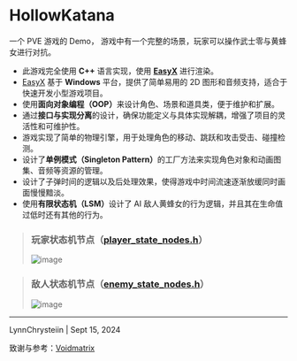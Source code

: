 # HollowKatana
一个 PVE 游戏的 Demo， 游戏中有一个完整的场景，玩家可以操作武士零与黄蜂女进行对抗。
- 此游戏完全使用 <b>C++</b> 语言实现，使用 <b>[EasyX](https://easyx.cn/)</b> 进行渲染。
- [EasyX](https://easyx.cn/) 基于 <b>Windows</b> 平台，提供了简单易用的 2D 图形和音频支持，适合于快速开发小型游戏项目。
- 使用<b>面向对象编程（OOP）</b>来设计角色、场景和道具类，便于维护和扩展。
- 通过<b>接口与实现分离</b>的设计，确保功能定义与具体实现解耦，增强了项目的灵活性和可维护性。
- 游戏实现了简单的物理引擎，用于处理角色的移动、跳跃和攻击受击、碰撞检测。
- 设计了<b>单例模式（Singleton Pattern）</b>的工厂方法来实现角色对象和动画图集、音频等资源的管理。
- 设计了子弹时间的逻辑以及后处理效果，使得游戏中时间流速逐渐放缓同时画面慢慢黯淡。
- 使用<b>有限状态机（LSM）</b>设计了 AI 敌人黄蜂女的行为逻辑，并且其在生命值过低时还有其他的行为。

> ### 玩家状态机节点（[player_state_nodes.h](player_state_nodes.h)）
> ![image](https://github.com/user-attachments/assets/ed94e717-391a-4682-9177-a7895bd97f80)

> ### 敌人状态机节点（[enemy_state_nodes.h](enemy_state_nodes.h)）
> ![image](https://github.com/user-attachments/assets/32d6d0bb-4e46-44c6-9855-1f1f74922c7a)

---
LynnChrysteiin | Sept 15, 2024

致谢与参考：[Voidmatrix](https://github.com/VoidmatrixHeathcliff)
